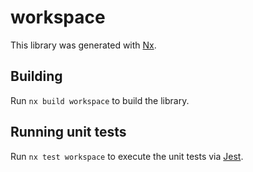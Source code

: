 # workspace

This library was generated with [Nx](https://nx.dev).

## Building

Run `nx build workspace` to build the library.

## Running unit tests

Run `nx test workspace` to execute the unit tests via [Jest](https://jestjs.io).
